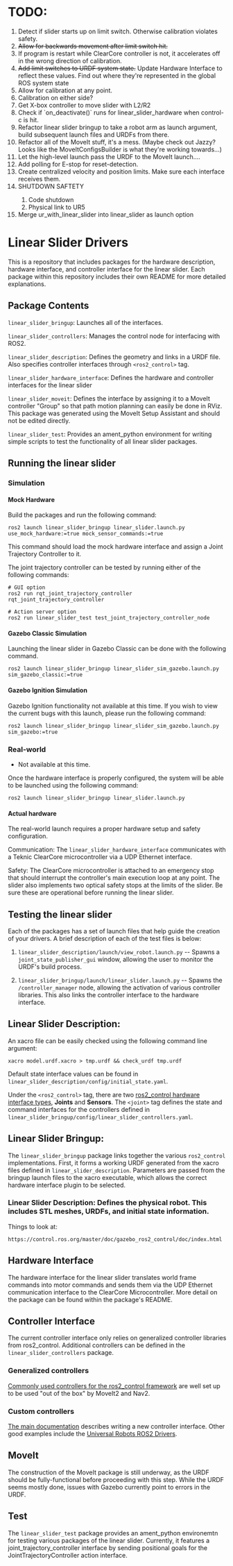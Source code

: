 # TODO:

<ol>
  <li> Detect if slider starts up on limit switch. Otherwise calibration violates safety. </li>
  <li> <s>Allow for backwards movement after limit switch hit.</s> </li>
  <li> If program is restart while ClearCore controller is not, it accelerates off in the wrong direction of calibration. </li>
  <li> <s>Add limit switches to URDF system state.</s> Update Hardware Interface to reflect these values. Find out where they're represented in the global ROS system state </li>
  <li> Allow for calibration at any point.<br><li>  Calibration on either side? </li>
  <li> Get X-box controller to move slider with L2/R2 </li>
  <li> Check if `on_deactivate()` runs for linear_slider_hardware when control-c is hit. </li>
  <li> Refactor linear slider bringup to take a robot arm as launch argument, build subsequent launch files and URDFs from there. </li>
  <li> Refactor all of the MoveIt stuff, it's a mess. (Maybe check out Jazzy? Looks like the MoveItConfigsBuilder is what they're working towards...) </li>
  <li> Let the high-level launch pass the URDF to the MoveIt launch.... </li>
  <li> Add polling for E-stop for reset-detection. </li>
  <li> Create centralized velocity and position limits. Make sure each interface receives them. </li>
  <li> SHUTDOWN SAFTETY </li>
    <ol>
      <li> Code shutdown </li>
      <li> Physical link to UR5 </li>
    </ol>
  <li> Merge ur_with_linear_slider into linear_slider as launch option
</ol>

# Linear Slider Drivers

This is a repository that includes packages for the hardware description, hardware interface, and controller interface for the linear slider. Each package within this repository includes their own README for more detailed explanations.

## Package Contents

`linear_slider_bringup`: Launches all of the interfaces.

`linear_slider_controllers`: Manages the control node for interfacing with ROS2.

`linear_slider_description`: Defines the geometry and links in a URDF file. Also specifies controller interfaces through `<ros2_control>` tag.

`linear_slider_hardware_interface`: Defines the hardware and controller interfaces for the linear slider

`linear_slider_moveit`: Defines the interface by assigning it to a MoveIt controller "Group" so that path motion planning can easily be done in RViz. This package was generated using the MoveIt Setup Assistant and should not be edited directly.

`linear_slider_test`: Provides an ament_python environment for writing simple scripts to test the functionality of all linear slider packages.

## Running the linear slider

### Simulation

#### Mock Hardware

Build the packages and run the following command:

```
ros2 launch linear_slider_bringup linear_slider.launch.py use_mock_hardware:=true mock_sensor_commands:=true
```

This command should load the mock hardware interface and assign a Joint Trajectory Controller to it.

The joint trajectory controller can be tested by running either of the following commands:

```
# GUI option
ros2 run rqt_joint_trajectory_controller rqt_joint_trajectory_controller

# Action server option
ros2 run linear_slider_test test_joint_trajectory_controller_node
```

#### Gazebo Classic Simulation

Launching the linear slider in Gazebo Classic can be done with the following command.

```
ros2 launch linear_slider_bringup linear_slider_sim_gazebo.launch.py sim_gazebo_classic:=true
```

#### Gazebo Ignition Simulation

Gazebo Ignition functionality not available at this time. If you wish to view the current bugs with this launch, please run the following command:

```
ros2 launch linear_slider_bringup linear_slider_sim_gazebo.launch.py sim_gazebo:=true
```

### Real-world

- Not available at this time.

Once the hardware interface is properly configured, the system will be able to be launched using the following command:

```
ros2 launch linear_slider_bringup linear_slider.launch.py
```

#### Actual hardware

The real-world launch requires a proper hardware setup and safety configuration.

Communication: The `linear_slider_hardware_interface` communicates with a Teknic ClearCore microcontroller via a UDP Ethernet interface.

Safety: The ClearCore microcontroller is attached to an emergency stop that should interrupt the controller's main execution loop at any point. The slider also implements two optical safety stops at the limits of the slider. Be sure these are operational before running the linear slider.

## Testing the linear slider

Each of the packages has a set of launch files that help guide the creation of your drivers. A brief description of each of the test files is below:

1. `linear_slider_description/launch/view_robot.launch.py` -- Spawns a `joint_state_publisher_gui` window, allowing the user to monitor the URDF's build process.

2. `linear_slider_bringup/launch/linear_slider.launch.py` -- Spawns the `/controller_manager` node, allowing the activation of various controller libraries. This also links the controller interface to the hardware interface.

## Linear Slider Description:

An xacro file can be easily checked using the following command line argument:

```
xacro model.urdf.xacro > tmp.urdf && check_urdf tmp.urdf
```

Default state interface values can be found in `linear_slider_description/config/initial_state.yaml`.

Under the `<ros2_control>` tag, there are two [ros2_control hardware interface types](https://control.ros.org/humble/doc/ros2_control/hardware_interface/doc/hardware_interface_types_userdoc.html), **Joints** and **Sensors**. The `<joint>` tag defines the state and command interfaces for the controllers defined in `linear_slider_bringup/config/linear_slider_controllers.yaml`.

## Linear Slider Bringup:

The `linear_slider_bringup` package links together the various `ros2_control` implementations. First, it forms a working URDF generated from the xacro files defined in `linear_slider_description`. Parameters are passed from the bringup launch files to the xacro executable, which allows the correct hardware interface plugin to be selected.

### Linear Slider Description: Defines the physical robot. This includes STL meshes, URDFs, and initial state information.

Things to look at:

```
https://control.ros.org/master/doc/gazebo_ros2_control/doc/index.html
```

## Hardware Interface

The hardware interface for the linear slider translates world frame commands into motor commands and sends them via the UDP Ethernet communication interface to the ClearCore Microcontroller. More detail on the package can be found within the package's README.

## Controller Interface

The current controller interface only relies on generalized controller libraries from ros2_control. Additional controllers can be defined in the `linear_slider_controllers` package.

### Generalized controllers

[Commonly used controllers for the ros2_control framework](https://control.ros.org/master/doc/ros2_controllers/doc/controllers_index.html) are well set up to be used "out of the box" by MoveIt2 and Nav2.

### Custom controllers

[The main documentation](https://control.ros.org/humble/doc/ros2_controllers/doc/writing_new_controller.html) describes writing a new controller interface. Other good examples include the [Universal Robots ROS2 Drivers](https://github.com/UniversalRobots/Universal_Robots_ROS2_Driver).

## MoveIt

The construction of the MoveIt package is still underway, as the URDF should be fully-functional before proceeding with this step. While the URDF seems mostly done, issues with Gazebo currently point to errors in the URDF.

## Test

The `linear_slider_test` package provides an ament_python environemtn for testing various packages of the linear slider. Currently, it features a joint_trajectory_controller interface by sending positional goals for the JointTrajectoryController action interface.

